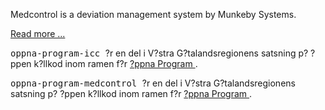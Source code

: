 
<td id="wikicontent" class="psdescription">
  <p>
    Medcontrol is a deviation management system by Munkeby Systems. 
  </p>
  <p>
    <a href="https://code.google.com/p/oppna-program-medcontrol/wiki/Portletbeskrivning" rel="nofollow">
      Read more ...
    </a>
  </p>
</td>

  <p>
    <tt>
      oppna-program-icc
    </tt>
     ?r en del i V?stra G?talandsregionens satsning p? ?ppen k?llkod inom ramen f?r 
    <a href="https://github.com/Vastra-Gotalandsregionen//oppna-program">
      ?ppna Program
    </a>
    . 
  </p>
  <p>
    <tt>
      oppna-program-medcontrol
    </tt>
     ?r en del i V?stra G?talandsregionens satsning p? ?ppen k?llkod inom ramen f?r 
    <a href="https://github.com/Vastra-Gotalandsregionen//oppna-program">
      ?ppna Program
    </a>
    . 
  </p>